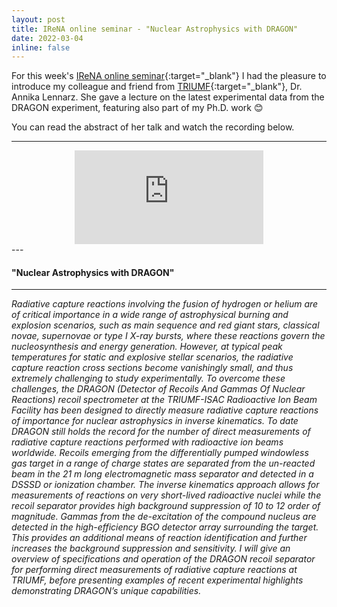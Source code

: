```yaml
---
layout: post
title: IReNA online seminar - "Nuclear Astrophysics with DRAGON"
date: 2022-03-04
inline: false
---
```


For this week's [IReNA online seminar](https://www.jinaweb.org/events/online-seminar-series){:target="\_blank"}
I had the pleasure to introduce my colleague and friend from [TRIUMF](https://triumf.ca){:target="\_blank"},
Dr. Annika Lennarz. She gave a lecture on the latest experimental data from the DRAGON experiment, featuring also
part of my Ph.D. work 😊

You can read the abstract of her talk and watch the recording below.

---
<center>
<div class='video-container'>
<iframe width="60%" src="https://www.youtube.com/embed/weyJoPi9WAA" frameborder="0" allow="accelerometer; autoplay; clipboard-write; encrypted-media; gyroscope; picture-in-picture" allowfullscreen></iframe>
</div>
</center>
---

####  "Nuclear Astrophysics with DRAGON"
---

*Radiative capture reactions involving the fusion of hydrogen or helium are of critical importance in a wide range of astrophysical burning and explosion scenarios, such as main sequence and red giant stars, classical novae, supernovae or type I X-ray bursts, where these reactions govern the nucleosynthesis and energy generation. However, at typical peak temperatures for static and explosive stellar scenarios, the radiative capture reaction cross sections become vanishingly small, and thus extremely challenging to study experimentally.
To overcome these challenges, the DRAGON (Detector of Recoils And Gammas Of Nuclear Reactions) recoil spectrometer at the TRIUMF-ISAC Radioactive Ion Beam Facility has been designed to directly measure radiative capture reactions of importance for nuclear astrophysics in inverse kinematics. To date DRAGON still holds the record for the number of direct measurements of radiative capture reactions performed with radioactive ion beams worldwide.
Recoils emerging from the differentially pumped windowless gas target in a range of charge states are separated from the un-reacted beam in the 21 m long electromagnetic mass separator and detected in a DSSSD or ionization chamber. The inverse kinematics approach allows for measurements of reactions on very short-lived radioactive nuclei while the recoil separator provides high background suppression of 10 to 12 order of magnitude. Gammas from the de-excitation of the compound nucleus are detected in the high-efficiency BGO detector array surrounding the target. This provides an additional means of reaction identification and further increases the background suppression and sensitivity.
I will give an overview of specifications and operation of the DRAGON recoil separator for performing direct measurements of radiative capture reactions at TRIUMF, before presenting examples of recent experimental highlights demonstrating DRAGON’s unique capabilities.*
